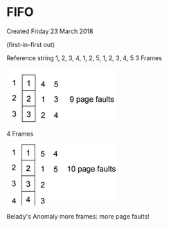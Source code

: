 # FIFO
Created Friday 23 March 2018

(first-in-first out)

Reference string
1, 2, 3, 4, 1, 2, 5, 1, 2, 3, 4, 5
3 Frames

![](./FIFO/pasted_image.png)

4 Frames

![](./FIFO/pasted_image001.png)

Belady's Anomaly
more frames: more page faults!


